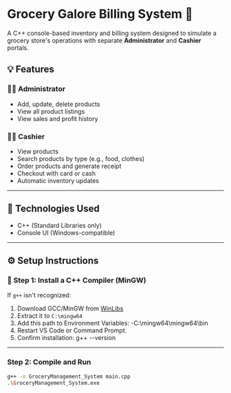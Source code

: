 # Grocery Galore Billing System 🛒

A C++ console-based inventory and billing system designed to simulate a grocery store's operations with separate **Administrator** and **Cashier** portals.

## 💡 Features

### 👨‍💼 Administrator
- Add, update, delete products
- View all product listings
- View sales and profit history

### 👩‍💻 Cashier
- View products
- Search products by type (e.g., food, clothes)
- Order products and generate receipt
- Checkout with card or cash
- Automatic inventory updates

---

## 🧰 Technologies Used

- C++ (Standard Libraries only)
- Console UI (Windows-compatible)

---

## ⚙️ Setup Instructions

### 🔧 Step 1: Install a C++ Compiler (MinGW)

If `g++` isn't recognized:
1. Download GCC/MinGW from [WinLibs](https://winlibs.com/#download)
2. Extract it to `C:\mingw64`
3. Add this path to Environment Variables:
-C:\mingw64\mingw64\bin
4. Restart VS Code or Command Prompt.
5. Confirm installation:
g++ --version

---

### Step 2: Compile and Run
```bash
g++ -o GroceryManagement_System main.cpp
.\GroceryManagement_System.exe



